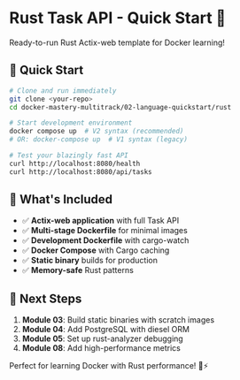 # Rust Task API - Quick Start 🦀

Ready-to-run Rust Actix-web template for Docker learning!

## 🚀 Quick Start

```bash
# Clone and run immediately
git clone <your-repo>
cd docker-mastery-multitrack/02-language-quickstart/rust

# Start development environment
docker compose up  # V2 syntax (recommended)
# OR: docker-compose up  # V1 syntax (legacy)

# Test your blazingly fast API
curl http://localhost:8080/health
curl http://localhost:8080/api/tasks
```

## 📁 What's Included

- ✅ **Actix-web application** with full Task API
- ✅ **Multi-stage Dockerfile** for minimal images
- ✅ **Development Dockerfile** with cargo-watch
- ✅ **Docker Compose** with Cargo caching
- ✅ **Static binary** builds for production
- ✅ **Memory-safe** Rust patterns

## 🎯 Next Steps

1. **Module 03**: Build static binaries with scratch images
2. **Module 04**: Add PostgreSQL with diesel ORM
3. **Module 05**: Set up rust-analyzer debugging
4. **Module 08**: Add high-performance metrics

Perfect for learning Docker with Rust performance! 🐳⚡
